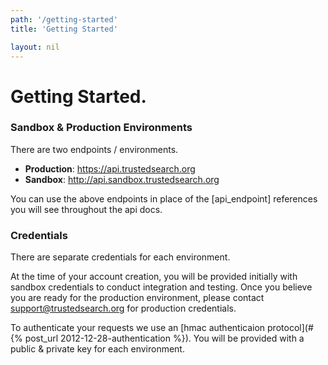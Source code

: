 ```yaml
---
path: '/getting-started'
title: 'Getting Started'

layout: nil
---
```


# Getting Started.


### Sandbox & Production Environments

There are two endpoints / environments.

- __Production__:   https://api.trustedsearch.org
- __Sandbox__: http://api.sandbox.trustedsearch.org

You can use the above endpoints in place of the [api_endpoint] references you will see throughout the api docs.
### Credentials

There are separate credentials for each environment.

At the time of your account creation, you will be provided initially with sandbox credentials to conduct integration and testing. Once you believe you are ready for the production environment, please contact support@trustedsearch.org for production credentials.

To authenticate your requests we use an [hmac authenticaion protocol](#{% post_url 2012-12-28-authentication %}). 
You will be provided with a public & private key for each environment.

